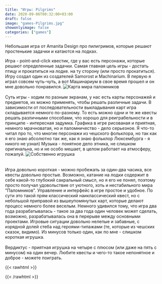 ```yaml
---
title: "Игры: Pilgrims"
date: 2020-09-06T00:32:00+03:00
draft: false
image: "games-Pilgrims.jpg"
showonlyimage: false
categories: ["games"]
---
```

Небольшая игра от Amanita Design про пилигримов, которые решают простенькие задачки и катаются на лодках.
<!--more-->
Игра - point-and-click квестик, где у вас есть персонажи, которые решают определенные задачки. Самая главная цель игры - достать птицу и прокатиться на лодке. на ту сторону (или просто прокатиться). Игру создал один из создателей Samorost и Machinarium. В первую я играл совсем чуть-чуть, а вот Машинариум в свое время прошел и он мне довольно понравился.
![Карта мира паломников](/games-Pilgrims2.jpg)
</br>  
Суть игры - ходим по разным экранам, у нас есть карты персонажей и предметов, их можно применять, чтобы решать различные задачи. В зависимости от последовательности выкладывания карт игра складывается немного по-разному. То есть можно одни и те же квесты решать различными способами, что хорошо для реиграбельности и в принципе - интересная задумка. Графика в игре рисованая и приятная, немного мрачноватая, но и паломничество - дело серьезное. Я что-то читал про то, что многие персонажи из чешского фольклора, но так как я его знаю абсолютно так же, как я знаю фольклор Люксембурга - я никого не узнал) Музыка - понятное дело этника, не слишком оригинальна, но и не особо мешает, в целом работает на атмосферу, пожалуй. 
![Собственно игрушка](/games-Pilgrims3.jpg)  
</br>  
Игра довольно короткая - можно пробежать за один-два часика, все квесты довольно простые. Возможно, катание на лодки содержит в себе какой-то глубокий сакральный смысл, но я его не понял, поэтому просто получал удовольствие от уютного, хоть и нестабильного мира "Паломников". Управление и интерфейс в игре простое и удобное. По сути это такой прям классический наиклассический квест, но с небольшой приправой из вышеупомянутых карт, которые делают процесс немного более веселым. Немного удивился тому, что игра два года разрабатывалась - такое за два года один человек может сделать, возможно, разрабатывалась она в перерыве между основными проектами. Игровые ситуации довольно нелепые и забавные, с изрядной долей стеба над героями-типажами (те, которые из чешских сказок, видимо). Из минусов только один, как по мне - слишком короткая игрушка.
</br>  
Вердиктус - приятная игрушка на четыре с плюсом (или даже на пять с минусом) на один вечер. Любите квесты и чего-то такое непонятное и доброе - можете поиграть.

{{< rawhtml >}}
<div id="graphcomment"></div>
<script type="text/javascript">

  window.gc_params = {
    graphcomment_id: 'https-psyhut-ru',

    // if your website has a fixed header, indicate it's height in pixels
    fixed_header_height: 0,
  };
  
  (function() {
    var gc = document.createElement('script'); gc.type = 'text/javascript'; gc.async = true;
    gc.src = 'https://graphcomment.com/js/integration.js?' + Math.round(Math.random() * 1e8);
    (document.getElementsByTagName('head')[0] || document.getElementsByTagName('body')[0]).appendChild(gc);
  })();

</script>
{{< /rawhtml >}}